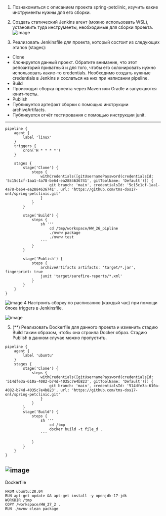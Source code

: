 1. Познакомиться с описанием проекта spring-petclinic, изучить какие инструменты нужны для его сборки.
2. Создать статический Jenkins агент (можно использовать WSL), установить туда инструменты, необходимые для сборки проекта.
![image](https://github.com/tms-dos17-onl/Alex-Krylov/assets/139115675/9c513bb6-7e40-4333-b7e5-1c8dc960767d)

3. Реализовать Jenkinsfile для проекта, который состоит из следующих этапов (stages):
- Clone
- Клонируется данный проект. Обратите внимание, что этот репозиторий приватный и для того, чтобы его склонировать нужно использовать какие-то credentials. Необходимо создать нужные credentials в Jenkins и сослаться на них при написании pipeline.
- Build
- Происходит сборка проекта через Maven или Gradle и запускаются юнит-тесты.
- Publish
- Публикуется артефакт сборки с помощью инструкции archiveArtifacts.
- Публикуется отчёт тестирования с помощью инструкции junit.
----
````
pipeline {
    agent {
        label 'linux'
    }
    triggers {
        cron('H * * * *')
    }
    
    stages {
        stage('Clone') {
            steps {
                withCredentials([gitUsernamePassword(credentialsId: '5c15c1cf-1aa1-4a78-be64-ea2884636741', gitToolName: 'Default')]) {
                    git branch: 'main', credentialsId: '5c15c1cf-1aa1-4a78-be64-ea2884636741', url: 'https://github.com/tms-dos17-onl/spring-petclinic.git'
                }
            }
        }
        
        stage('Build') {
            steps {
                sh '''
                    cd /tmp/workspace/HW_26_pipline
                    ./mvnw package
                    ./mvnw test
                '''
            }
        }
        
        stage('Publish') {
            steps {
                archiveArtifacts artifacts: 'target/*.jar', fingerprint: true
                junit 'target/surefire-reports/*.xml'
            }
        }
    }
}

````
![image](https://github.com/tms-dos17-onl/Alex-Krylov/assets/139115675/dfa5f56c-382e-4c71-816c-d7f1a77f32d9)
4 Настроить сборку по расписанию (каждый час) при помощи блока triggers в Jenkinsfile.

![image](https://github.com/tms-dos17-onl/Alex-Krylov/assets/139115675/6f30cda5-c152-4a69-b9b5-afb6cbd58028)

5. (**) Реализовать Dockerfile для данного проекта и изменить стадию Build таким образом, чтобы она строила Docker образ. Стадию Publish в данном случае можно пропустить.

````
pipeline {
    agent {
        label 'ubuntu'
    }
    stages {
        stage('Clone') {
            steps {
                withCredentials([gitUsernamePassword(credentialsId: '514dfe3a-610a-4082-b74d-4035c7e4b823', gitToolName: 'Default')]) {
                    git branch: 'main', credentialsId: '514dfe3a-610a-4082-b74d-4035c7e4b823', url: 'https://github.com/tms-dos17-onl/spring-petclinic.git'
                }
            }
        }
        stage('Build') {
            steps {
                sh '''
                    cd /tmp
                    docker build -t file_d .
                '''
              
            }
        }
    }
}
````
![image](https://github.com/tms-dos17-onl/Alex-Krylov/assets/139115675/cc1532aa-6e4f-4496-beb4-13656baed8b8)
----
Dockerfile
````
FROM ubuntu:20.04
RUN apt-get update && apt-get install -y openjdk-17-jdk
WORKDIR /tmp
COPY /workspace/HW_27_2 .
RUN ./mvnw clean package
````
